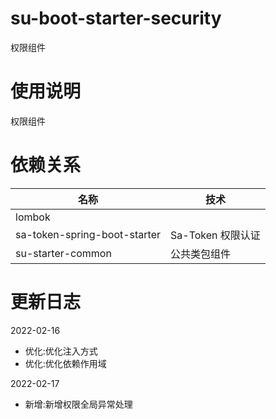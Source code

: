 # su-boot-starter-security

权限组件

# 使用说明

权限组件

# 依赖关系


| 名称         | 技术     |
|------------|--------|
| lombok |        |
| sa-token-spring-boot-starter   | Sa-Token 权限认证 |
| su-starter-common     | 公共类包组件 |


# 更新日志

2022-02-16
* 优化:优化注入方式
* 优化:优化依赖作用域

2022-02-17
* 新增:新增权限全局异常处理

